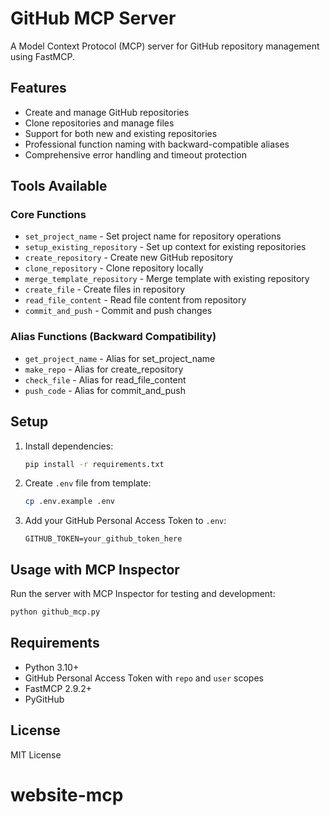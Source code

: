 # GitHub MCP Server

A Model Context Protocol (MCP) server for GitHub repository management using FastMCP.

## Features

- Create and manage GitHub repositories
- Clone repositories and manage files
- Support for both new and existing repositories
- Professional function naming with backward-compatible aliases
- Comprehensive error handling and timeout protection

## Tools Available

### Core Functions
- `set_project_name` - Set project name for repository operations
- `setup_existing_repository` - Set up context for existing repositories
- `create_repository` - Create new GitHub repository
- `clone_repository` - Clone repository locally
- `merge_template_repository` - Merge template with existing repository
- `create_file` - Create files in repository
- `read_file_content` - Read file content from repository
- `commit_and_push` - Commit and push changes

### Alias Functions (Backward Compatibility)
- `get_project_name` - Alias for set_project_name
- `make_repo` - Alias for create_repository
- `check_file` - Alias for read_file_content
- `push_code` - Alias for commit_and_push

## Setup

1. Install dependencies:
   ```bash
   pip install -r requirements.txt
   ```

2. Create `.env` file from template:
   ```bash
   cp .env.example .env
   ```

3. Add your GitHub Personal Access Token to `.env`:
   ```
   GITHUB_TOKEN=your_github_token_here
   ```

## Usage with MCP Inspector

Run the server with MCP Inspector for testing and development:

```bash
python github_mcp.py
```

## Requirements

- Python 3.10+
- GitHub Personal Access Token with `repo` and `user` scopes
- FastMCP 2.9.2+
- PyGitHub

## License

MIT License
# website-mcp
